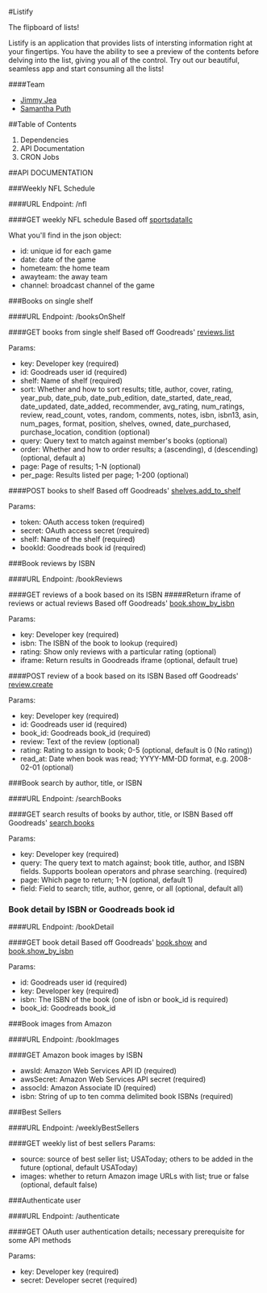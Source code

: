 #Listify

The flipboard of lists!

Listify is an application that provides lists of intersting information right at your fingertips. You have the ability to see a preview of the contents before delving into the list, giving you all of the control. Try out our beautiful, seamless app and start consuming all the lists!

####Team
- [Jimmy Jea](github.com/jimjea)
- [Samantha Puth](github.com/sputh)

##Table of Contents
1) Dependencies
2) API Documentation
3) CRON Jobs




##API DOCUMENTATION

###Weekly NFL Schedule

####URL Endpoint: /nfl

####GET weekly NFL schedule
Based off [sportsdatallc](http://www.sportsdatallc.com/)

What you'll find in the json object:
- id: unique id for each game
- date: date of the game
- hometeam: the home team
- awayteam: the away team
- channel: broadcast channel of the game


###Books on single shelf

####URL Endpoint: /booksOnShelf

####GET books from single shelf
Based off Goodreads' [reviews.list](https://www.goodreads.com/api#reviews.list)

Params:
- key: Developer key (required)
- id: Goodreads user id (required)
- shelf: Name of shelf (required)
- sort: Whether and how to sort results; title, author, cover, rating, year_pub, date_pub, date_pub_edition, date_started, date_read, date_updated, date_added, recommender, avg_rating, num_ratings, review, read_count, votes, random, comments, notes, isbn, isbn13, asin, num_pages, format, position, shelves, owned, date_purchased, purchase_location, condition (optional)
- query: Query text to match against member's books (optional)
- order: Whether and how to order results; a (ascending), d (descending) (optional, default a)
- page: Page of results; 1-N (optional)
- per_page: Results listed per page; 1-200 (optional)

####POST books to shelf
Based off Goodreads' [shelves.add_to_shelf](https://www.goodreads.com/api#shelves.add_to_shelf)

Params:
- token: OAuth access token (required)
- secret: OAuth access secret (required)
- shelf: Name of the shelf (required)
- bookId: Goodreads book id (required)


###Book reviews by ISBN

####URL Endpoint: /bookReviews

####GET reviews of a book based on its ISBN
#####Return iframe of reviews or actual reviews
Based off Goodreads' [book.show_by_isbn](https://www.goodreads.com/api#book.show_by_isbn)

Params:
- key: Developer key (required)
- isbn: The ISBN of the book to lookup (required)
- rating: Show only reviews with a particular rating (optional)
- iframe: Return results in Goodreads iframe (optional, default true)

####POST review of a book based on its ISBN
Based off Goodreads' [review.create](https://www.goodreads.com/api#review.create)

Params:
- key: Developer key (required)
- id: Goodreads user id (required)
- book_id: Goodreads book_id (required)
- review: Text of the review (optional)
- rating: Rating to assign to book; 0-5 (optional, default is 0 (No rating))
- read_at: Date when book was read; YYYY-MM-DD format, e.g. 2008-02-01 (optional)


###Book search by author, title, or ISBN

####URL Endpoint: /searchBooks

####GET search results of books by author, title, or ISBN
Based off Goodreads' [search.books](https://www.goodreads.com/api#search.books)

Params:
- key: Developer key (required)
- query: The query text to match against; book title, author, and ISBN fields. Supports boolean operators and phrase searching. (required)
- page: Which page to return; 1-N (optional, default 1)
- field: Field to search; title, author, genre, or all (optional, default all)

### Book detail by ISBN or Goodreads book id

####URL Endpoint: /bookDetail

####GET book detail
Based off Goodreads' [book.show](https://www.goodreads.com/api#book.show) and [book.show_by_isbn](https://www.goodreads.com/api#book.show_by_isbn)

Params:
- id: Goodreads user id (required)
- key: Developer key (required)
- isbn: The ISBN of the book (one of isbn or book_id is required)
- book_id: Goodreads book_id

###Book images from Amazon

####URL Endpoint: /bookImages

####GET Amazon book images by ISBN
- awsId: Amazon Web Services API ID (required)
- awsSecret: Amazon Web Services API secret (required)
- assocId: Amazon Associate ID (required)
- isbn: String of up to ten comma delimited book ISBNs (required)

###Best Sellers

####URL Endpoint: /weeklyBestSellers

####GET weekly list of best sellers
Params:
- source: source of best seller list; USAToday; others to be added in the future (optional, default USAToday)
- images: whether to return Amazon image URLs with list; true or false (optional, default false)

###Authenticate user

####URL Endpoint: /authenticate

####GET OAuth user authentication details; necessary prerequisite for some API methods

Params:
- key: Developer key (required)
- secret: Developer secret (required)




